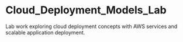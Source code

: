 # Cloud_Deployment_Models_Lab
Lab work exploring cloud deployment concepts with AWS services and scalable application deployment.
